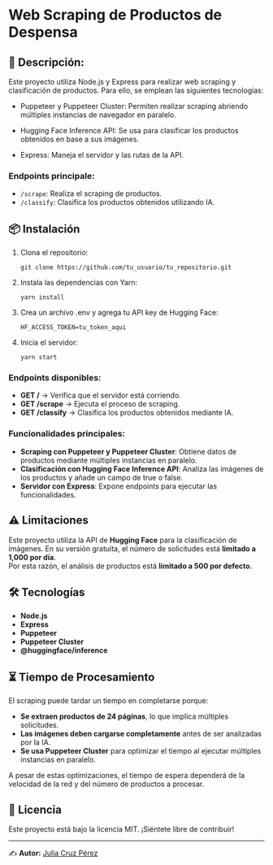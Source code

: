 # Web Scraping de Productos de Despensa

## **🚀 Descripción:**

Este proyecto utiliza Node.js y Express para realizar web scraping y clasificación de productos. Para ello, se emplean las siguientes tecnologías:

- Puppeteer y Puppeteer Cluster: Permiten realizar scraping abriendo múltiples instancias de navegador en paralelo.

- Hugging Face Inference API: Se usa para clasificar los productos obtenidos en base a sus imágenes.

- Express: Maneja el servidor y las rutas de la API.

### Endpoints principale:

- `/scrape`: Realiza el scraping de productos.
- `/classify`: Clasifica los productos obtenidos utilizando IA.

## 📦 Instalación

1. Clona el repositorio:
   ```
   git clone https://github.com/tu_usuario/tu_repositorio.git
   ```
2. Instala las dependencias con Yarn:
   ```
   yarn install
   ```
3. Crea un archivo .env y agrega tu API key de Hugging Face:
   ```
   HF_ACCESS_TOKEN=tu_token_aqui
   ```
4. Inicia el servidor:
   ```
   yarn start
   ```

### Endpoints disponibles:

- **GET /** → Verifica que el servidor está corriendo.
- **GET /scrape** → Ejecuta el proceso de scraping.
- **GET /classify** → Clasifica los productos obtenidos mediante IA.

### Funcionalidades principales:

- **Scraping con Puppeteer y Puppeteer Cluster**: Obtiene datos de productos mediante múltiples instancias en paralelo.
- **Clasificación con Hugging Face Inference API**: Analiza las imágenes de los productos y añade un campo de true o false.
- **Servidor con Express**: Expone endpoints para ejecutar las funcionalidades.

## ⚠️ Limitaciones

Este proyecto utiliza la API de **Hugging Face** para la clasificación de imágenes. En su versión gratuita, el número de solicitudes está **limitado a 1,000 por día**.  
Por esta razón, el análisis de productos está **limitado a 500 por defecto**.

## 🛠 Tecnologías

- **Node.js**
- **Express**
- **Puppeteer**
- **Puppeteer Cluster**
- **@huggingface/inference**

## ⏳ Tiempo de Procesamiento

El scraping puede tardar un tiempo en completarse porque:

- **Se extraen productos de 24 páginas**, lo que implica múltiples solicitudes.
- **Las imágenes deben cargarse completamente** antes de ser analizadas por la IA.
- **Se usa Puppeteer Cluster** para optimizar el tiempo al ejecutar múltiples instancias en paralelo.

A pesar de estas optimizaciones, el tiempo de espera dependerá de la velocidad de la red y del número de productos a procesar.

## 📜 Licencia

Este proyecto está bajo la licencia MIT. ¡Siéntete libre de contribuir!

---

✍️ **Autor:** [Julia Cruz Pérez](https://github.com/jjuliacp)
